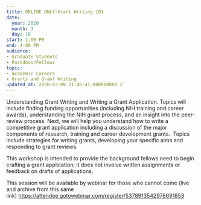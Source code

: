 ```yaml
---
title: ONLINE ONLY-Grant Writing 101
date:
  year: 2020
  month: 3
  day: 10
start: 1:00 PM
end: 4:00 PM
audience:
- Graduate Students
- Postdocs/Fellows
topic:
- Academic Careers
- Grants and Grant Writing
updated_at: 2020-03-09 21:46:41.000000000 Z
---
```

Understanding Grant Writing and Writing a Grant Application. Topics will
include finding funding opportunities (including NIH training and career
awards), understanding the NIH grant process, and an insight into the
peer-review process. Next, we will help you understand how to write a
competitive grant application including a discussion of the major
components of research, training and career development grants.  Topics
include strategies for writing grants, developing your specific aims and
responding to grant reviews.

This workshop is intended to provide the background fellows need to
begin crafting a grant application; it does not involve written
assignments or feedback on drafts of applications.

This session will be available by webinar for those who cannot come
(live and archive from this same
link) https://attendee.gotowebinar.com/register/5378913542978691853

 

 
